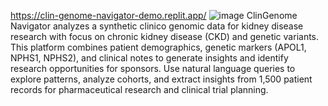 https://clin-genome-navigator-demo.replit.app/
![image](https://github.com/user-attachments/assets/6f224bcb-f7d9-4845-918a-ad6ff7ba21b9)
ClinGenome Navigator analyzes a synthetic clinico genomic data for kidney disease research with focus on chronic kidney disease (CKD) and genetic variants. This platform combines patient demographics, genetic markers (APOL1, NPHS1, NPHS2), and clinical notes to generate insights and identify research opportunities for sponsors. Use natural language queries to explore patterns, analyze cohorts, and extract insights from 1,500 patient records for pharmaceutical research and clinical trial planning.
